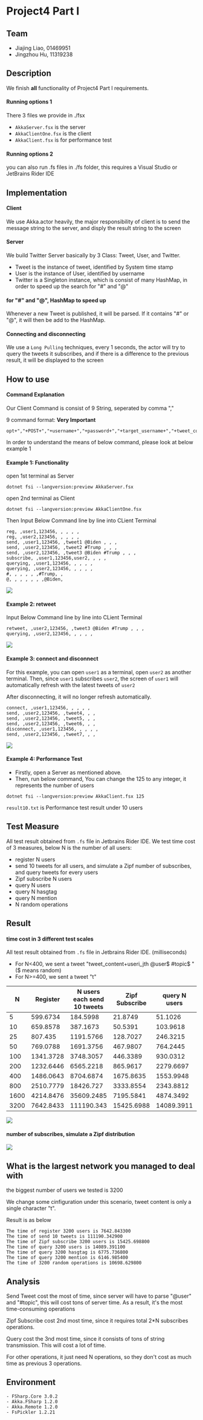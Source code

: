 # Project4 Part I

## Team
- Jiajing Liao, 01469951
- Jingzhou Hu, 11319238

## Description
We finish **all** functionality of Project4 Part I requirements.

#### Running options 1
There 3 files we provide in ./fsx
- `AkkaServer.fsx` is the server
- `AkkaClientOne.fsx` is the client
- `AkkaClient.fsx` is for performance test

#### Running options 2
you can also run .fs files in ./fs folder, this requires a Visual Studio or JetBrains Rider IDE

## Implementation
#### Client
We use Akka.actor heavily, the major responsibility of client is to send the message string to the server, and disply the result string to the screen
#### Server
We build Twitter Server basically by 3 Class: Tweet, User, and Twitter. 
- Tweet is the instance of tweet, identified by System time stamp
- User is the instance of User, identified by username
- Twitter is a Singleton instance, which is consist of many HashMap, in order to speed up the search for "#" and "@"

#### for "#" and "@", HashMap to speed up
Whenever a new Tweet is published, it will be parsed. If it contains "#" or "@", it will then be add to the HashMap.

#### Connecting and disconnecting
We use a `Long Pulling` techniques, every 1 seconds, the actor will try to query the tweets it subscribes, and if there is a difference to the previous result, it will be displayed to the screen

## How to use

#### Command Explanation
Our Client Command is consist of 9 String, seperated by comma ","

9 command format: 
**Very Important**
```
opt+","+POST+","+username+","+password+","+target_username+","+tweet_content+","+queryhashtag+","+at+","+register
```

In order to understand the means of below command, please look at below example 1


#### Example 1: Functionality
open 1st terminal as Server
```
dotnet fsi --langversion:preview AkkaServer.fsx
```

open 2nd terminal as Client
```
dotnet fsi --langversion:preview AkkaClientOne.fsx
```

Then Input Below Command line by line into CLient Terminal
```
reg, ,user1,123456, , , , ,
reg, ,user2,123456, , , , ,
send, ,user1,123456, ,tweet1 @Biden , , ,
send, ,user2,123456, ,tweet2 #Trump , , ,
send, ,user2,123456, ,tweet3 @Biden #Trump , , ,
subscribe, ,user1,123456,user2, , , ,
querying, ,user1,123456, , , , ,
querying, ,user2,123456, , , , ,
#, , , , , ,#Trump, ,
@, , , , , , ,@Biden,
```

![](pictures/3.png)

#### Example 2: retweet
Input Below Command line by line into CLient Terminal
```
retweet, ,user2,123456, ,tweet3 @Biden #Trump , , , 
querying, ,user2,123456, , , , ,
```

![](pictures/4.png)

#### Example 3: connect and disconnect
For this example, you can open `user1` as a terminal, open `user2` as another terminal. Then, since `user1` subscribes `user2`, the screen of `user1` will automatically refresh with the latest tweets of `user2`

After disconnecting, it will no longer refresh automatically.

```
connect, ,user1,123456, , , , ,
send, ,user2,123456, ,tweet4, , ,
send, ,user2,123456, ,tweet5, , ,
send, ,user2,123456, ,tweet6, , ,
disconnect, ,user1,123456, , , , ,
send, ,user2,123456, ,tweet7, , ,
```

![](pictures/5.png)

#### Example 4: Performance Test
- Firstly, open a Server as mentioned above.
- Then, run below command, You can change the 125 to any integer, it represents the number of users
```
dotnet fsi --langversion:preview AkkaClient.fsx 125
```
`result10.txt` is Performance test result under 10 users

## Test Measure
All test result obtained from `.fs` file in Jetbrains Rider IDE.
We test time cost of 3 measures, below N is the number of all users:
- register N users
- send 10 tweets for all users, and simulate a Zipf number of subscribes, and query tweets for every users
- Zipf subscribe N users
- query N users
- query N hasgtag
- query N mention
- N random operations

## Result

#### time cost in 3 different test scales
All test result obtained from `.fs` file in Jetbrains Rider IDE.
(milliseconds)

- For N<400, we sent a tweet "tweet_content+useri_jth @user$ #topic$ " ($ means random)
- For N>=400, we sent a tweet "t"

| N    | Register  | N users each send 10 tweets | Zipf Subscribe | query N users |  query N hasgtag  |  query N mention | N Randon Ops |
|------|-----------|-----------------------------|----------------|---------------|-------------------|------------------|--------------|
| 5    | 599.6734  | 184.5998                    | 21.8749        | 51.1026       | 29.262            | 24.1199          | 51.5178      |
| 10   | 659.8578  | 387.1673                    | 50.5391        | 103.9618      | 47.1174           | 56.1817          | 53.2401      |
| 25   | 807.435   | 1191.5766                   | 128.7027       | 246.3215      | 128.7414          | 123.4499         | 171.5757     |
| 50   | 769.0788  | 1691.3756                   | 467.9807       | 764.2445      | 493.4429          | 338.9445         | 219.0232     |
| 100  | 1341.3728 | 3748.3057                   | 446.3389       | 930.0312      | 433.1106          | 449.2736         | 947.7343     |
| 200  | 1232.6446 | 6565.2218                   | 865.9617       | 2279.6697     | 1400.8518         | 1336.9309        | 867.6679     |
| 400  | 1486.0643 | 8704.6874                   | 1675.8635      | 1553.9948     | 1303.3077         | 741.304          | 1330.1301    |
| 800  | 2510.7779 | 18426.727                   | 3333.8554      | 2343.8812     | 1452.3169         | 1437.4424        | 2010.4858    |
| 1600 | 4214.8476 | 35609.2485                  | 7195.5841      | 4874.3492     | 2860.3245         | 2820.996         | 4934.7314    |
| 3200 | 7642.8433 | 111190.343                  | 15425.6988     | 14089.3911    | 6775.7368         | 6146.9854        | 10698.6298   |

![](pictures/2.png)

#### number of subscribes, simulate a Zipf distribution
![](pictures/1.png)



## What is the largest network you managed to deal with
the biggest number of users we tested is 3200

We change some cinfiguration under this scenario, tweet content is only a single character "t".


Result is as below
```
The time of register 3200 users is 7642.843300
The time of send 10 tweets is 111190.342900
The time of Zipf subscribe 3200 users is 15425.698800
The time of query 3200 users is 14089.391100
The time of query 3200 hasgtag is 6775.736800
The time of query 3200 mention is 6146.985400
The time of 3200 random operations is 10698.629800
```

## Analysis
Send Tweet cost the most of time, since server will have to parse "@user" and "#topic", this will cost tons of server time. As a result, it's the most time-consuming operations

Zipf Subscribe cost 2nd most time, since it requires total 2*N subscribes operations.

Query cost the 3nd most time, since it consists of tons of string transmission. This will cost a lot of time.

For other operations, it just need N operations, so they don't cost as much time as previous 3 operations.





## Environment

```
- FSharp.Core 3.0.2
- Akka.FSharp 1.2.0
- Akka.Remote 1.2.0
- FsPickler 1.2.21
```